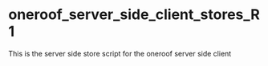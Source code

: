 # oneroof_server_side_client_stores_R1
This is the server side store script for the oneroof server side client
